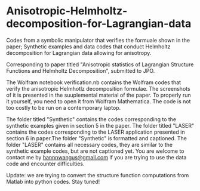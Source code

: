 # Anisotropic-Helmholtz-decomposition-for-Lagrangian-data
Codes from a symbolic manipulator that verifies the formuale shown in the paper; Synthetic examples and data codes that conduct Helmholtz decomposition for Lagrangian data allowing for anisotropy.

Corresponding to paper titled "Anisotropic statistics of Lagrangian Structure Functions and Helmholtz Decomposition", submitted to JPO. 

The Wolfram notebook verification.nb contains the Wolfram codes that verify the anisotropic Helmhotlz decomposition formulae. The screenshots of it is presented in the suuplemental material of the paper. To properly run it yourself, you need to open it from Wolfram Mathematica. The code is not too costly to be run on a contemporary laptop. 

The folder titled "Synthetic" contains the codes corresponding to the synthetic examples given in section 5 in the paper.
The folder titled "LASER" contains the codes corresponding to the LASER application presented in section 6 in paper.The folder "Synthetic" is formatted and captioned. The folder "LASER" contains all necessary codes, they are similar to the synthetic example codes, but are not captioned yet. You are welcome to contact me by hannnwangus@gmail.com if you are trying to use the data code and encounter difficulties.

Update: we are trying to convert the structure function computations from Matlab into python codes. Stay tuned!
